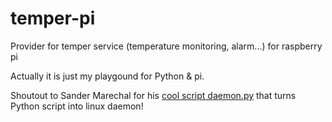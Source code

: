 temper-pi
=========

Provider for temper service (temperature monitoring, alarm...) for raspberry pi

Actually it is just my playgound for Python & pi.

Shoutout to Sander Marechal for his [cool script daemon.py](http://www.jejik.com/articles/2007/02/a_simple_unix_linux_daemon_in_python/) that turns Python script into linux daemon!